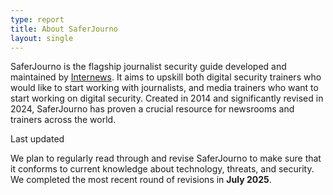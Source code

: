 ```yaml
---
type: report
title: About SaferJourno
layout: single
---
```


SaferJourno is the flagship journalist security guide developed and maintained by [Internews](https://internews.org/). It aims to upskill both digital security trainers who would like to start working with journalists, and media trainers who want to start working on digital security. Created in 2014 and significantly revised in 2024, SaferJourno has proven a crucial resource for newsrooms and trainers across the world.

<p class = "lastupdated">Last updated</p>

We plan to regularly read through and revise SaferJourno to make sure that it conforms to current knowledge about technology, threats, and security. We completed the most recent round of revisions in **July 2025**.
